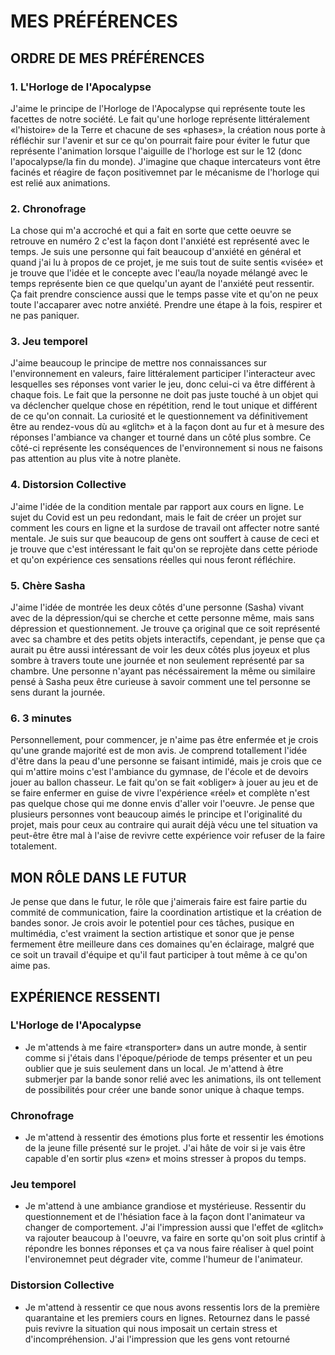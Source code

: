 # MES PRÉFÉRENCES
## ORDRE DE MES PRÉFÉRENCES

### 1. L'Horloge de l'Apocalypse
J'aime le principe de l'Horloge de l'Apocalypse qui représente toute les facettes de notre société. Le fait qu'une horloge représente littéralement «l'histoire» de la Terre et chacune de ses «phases», la création nous porte à réfléchir sur l'avenir et sur ce qu'on pourrait faire pour éviter le futur que représente l'animation lorsque l'aiguille de l'horloge est sur le 12 (donc l'apocalypse/la fin du monde). J'imagine que chaque intercateurs vont être facinés et réagire de façon positivemnet par le mécanisme de l'horloge qui est relié aux animations.   

### 2. Chronofrage
La chose qui m'a accroché et qui a fait en sorte que cette oeuvre se retrouve en numéro 2 c'est la façon dont l'anxiété est représenté avec le temps.
Je suis une personne qui fait beaucoup d'anxiété en général et quand j'ai lu à propos de ce projet, je me suis tout de suite sentis «visée» et je trouve que l'idée et le concepte avec l'eau/la noyade mélangé avec le temps représente bien ce que quelqu'un ayant de l'anxiété peut ressentir. Ça fait prendre conscience aussi que le temps passe vite et qu'on ne peux toute l'accaparer avec notre anxiété. Prendre une étape à la fois, respirer et ne pas paniquer. 

### 3. Jeu temporel
J'aime beaucoup le principe de mettre nos connaissances sur l'environnement en valeurs, faire littéralement participer l'interacteur avec lesquelles ses réponses vont varier le jeu, donc celui-ci va être différent à chaque fois. Le fait que la personne ne doit pas juste touché à un objet qui va déclencher quelque chose en répétition, rend le tout unique et différent de ce qu'on connait. La curiosité et le questionnement va définitivement être au rendez-vous dù au «glitch» et à la façon dont au fur et à mesure des réponses l'ambiance va changer et tourné dans un côté plus sombre. Ce côté-ci représente les conséquences de l'environnement si nous ne faisons pas attention au plus vite à notre planète.

### 4. Distorsion Collective
J'aime l'idée de la condition mentale par rapport aux cours en ligne. Le sujet du Covid est un peu redondant, mais le fait de créer un projet sur comment les cours en ligne et la surdose de travail ont affecter notre santé mentale. Je suis sur que beaucoup de gens ont souffert à cause de ceci et je trouve que c'est intéressant le fait qu'on se reprojète dans cette période et qu'on expérience ces sensations réelles qui nous feront réfléchire. 

### 5. Chère Sasha 
J'aime l'idée de montrée les deux côtés d'une personne (Sasha) vivant avec de la dépression/qui se cherche et cette personne même, mais sans dépression et questionnement. Je trouve ça original que ce soit représenté avec sa chambre et des petits objets interactifs, cependant, je pense que ça aurait pu être aussi intéressant de voir les deux côtés plus joyeux et plus sombre à travers toute une journée et non seulement représenté par sa chambre. Une personne n'ayant pas nécéssairement la même ou similaire pensé à Sasha peux être curieuse à savoir comment une tel personne se sens durant la journée.


### 6. 3 minutes
Personnellement, pour commencer, je n'aime pas être enfermée et je crois qu'une grande majorité est de mon avis. Je comprend totallement l'idée d'être dans la peau d'une personne se faisant intimidé, mais je crois que ce qui m'attire moins c'est l'ambiance du gymnase, de l'école et de devoirs jouer au ballon chasseur. Le fait qu'on se fait «obliger» à jouer au jeu et de se faire enfermer en guise de vivre l'expérience «réel» et complète n'est pas quelque chose qui me donne envis d'aller voir l'oeuvre. Je pense que plusieurs personnes vont beaucoup aimés le principe et l'originalité du projet, mais pour ceux au contraire qui aurait déjà vécu une tel situation va peut-être être mal à l'aise de revivre cette expérience voir refuser de la faire totalement.

## MON RÔLE DANS LE FUTUR 
Je pense que dans le futur, le rôle que j'aimerais faire est faire partie du commité de communication, faire la coordination artistique et la création de bandes sonor.
Je crois avoir le potentiel pour ces tâches, pusique en multimédia, c'est vraiment la section artistique et sonor que je pense fermement être meilleure dans ces domaines qu'en éclairage, malgré que ce soit un travail d'équipe et qu'il faut participer à tout même à ce qu'on aime pas.

## EXPÉRIENCE RESSENTI
### L'Horloge de l'Apocalypse
- Je m'attends à me faire «transporter» dans un autre monde, à sentir comme si j'étais dans l'époque/période de temps présenter et un peu oublier que je suis seulement dans un local. Je m'attend à être submerjer par la bande sonor relié avec les animations, ils ont tellement de possibilités pour créer une bande sonor unique à chaque temps.

### Chronofrage
- Je m'attend à ressentir des émotions plus forte et ressentir les émotions de la jeune fille présenté sur le projet. J'ai hâte de voir si je vais être capable d'en sortir plus «zen» et moins stresser à propos du temps. 

### Jeu temporel
- Je m'attend à une ambiance grandiose et mystérieuse. Ressentir du questionnement et de l'hésiation face à la façon dont l'animateur va changer de comportement. J'ai l'impression aussi que l'effet de «glitch» va rajouter beaucoup à l'oeuvre, va faire en sorte qu'on soit plus crintif à répondre les bonnes réponses et ça va nous faire réaliser à quel point l'environemnet peut dégrader vite, comme l'humeur de l'animateur. 

### Distorsion Collective
- Je m'attend à ressentir ce que nous avons ressentis lors de la première quarantaine et les premiers cours en lignes. Retournez dans le passé puis revivre la situation qui nous imposait un certain stress et d'incompréhension. J'ai l'impression que les gens vont retourné 
